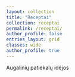 ```yaml
---
layout: collection
title: "Receptai"
collection: receptai
permalink: /receptai/
author_profile: false
entries_layout: grid
classes: wide
author_profile: true
---
```


Augalinių patiekalų idėjos
